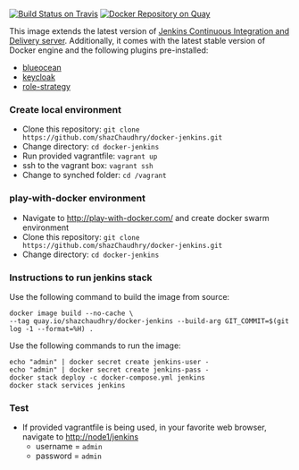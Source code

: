 [![Build Status on Travis](https://travis-ci.org/shazChaudhry/docker-jenkins.svg?branch=master "CI build on Travis")](https://travis-ci.org/shazChaudhry/docker-jenkins)
[![Docker Repository on Quay](https://quay.io/repository/shazchaudhry/docker-jenkins/status "Docker Repository on Quay")](https://quay.io/repository/shazchaudhry/docker-jenkins)

This image extends the latest version of [Jenkins Continuous Integration and Delivery server](https://hub.docker.com/r/jenkins/jenkins/). Additionally, it comes with the latest stable version of Docker engine and the following plugins pre-installed:
- [blueocean](https://wiki.jenkins-ci.org/display/JENKINS/Blue+Ocean+Plugin "Blue Ocean")
- [keycloak](https://wiki.jenkins-ci.org/display/JENKINS/keycloak-plugin "Keycloak Authentication")
- [role-strategy](https://plugins.jenkins.io/role-strategy "Role-based Authorization Strategy")


### Create local environment
- Clone this repository: `git clone https://github.com/shazChaudhry/docker-jenkins.git`
- Change directory: `cd docker-jenkins`
- Run provided vagrantfile: `vagrant up`
- ssh to the vagrant box: `vagrant ssh`
- Change to synched folder: `cd /vagrant`

### play-with-docker environment
- Navigate to http://play-with-docker.com/ and create docker swarm environment
- Clone this repository: `git clone https://github.com/shazChaudhry/docker-jenkins.git`
- Change directory: `cd docker-jenkins`


### Instructions to run jenkins stack
Use the following command to build the image from source:
```
docker image build --no-cache \
--tag quay.io/shazchaudhry/docker-jenkins --build-arg GIT_COMMIT=$(git log -1 --format=%H) .
```
Use the following commands to run the image:
```
echo "admin" | docker secret create jenkins-user -
echo "admin" | docker secret create jenkins-pass -
docker stack deploy -c docker-compose.yml jenkins
docker stack services jenkins
```

### Test
- If provided vagrantfile is being used, in your favorite web browser, navigate to [http://node1/jenkins](http://node1/jenkins)
  - username = `admin`
  - password = `admin`
